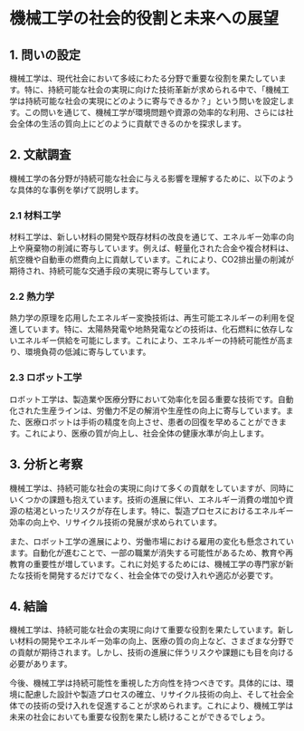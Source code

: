 # 機械工学の社会的役割と未来への展望

## 1. 問いの設定

機械工学は、現代社会において多岐にわたる分野で重要な役割を果たしています。特に、持続可能な社会の実現に向けた技術革新が求められる中で、「機械工学は持続可能な社会の実現にどのように寄与できるか？」という問いを設定します。この問いを通じて、機械工学が環境問題や資源の効率的な利用、さらには社会全体の生活の質向上にどのように貢献できるのかを探求します。

## 2. 文献調査

機械工学の各分野が持続可能な社会に与える影響を理解するために、以下のような具体的な事例を挙げて説明します。

### 2.1 材料工学

材料工学は、新しい材料の開発や既存材料の改良を通じて、エネルギー効率の向上や廃棄物の削減に寄与しています。例えば、軽量化された合金や複合材料は、航空機や自動車の燃費向上に貢献しています。これにより、CO2排出量の削減が期待され、持続可能な交通手段の実現に寄与しています。

### 2.2 熱力学

熱力学の原理を応用したエネルギー変換技術は、再生可能エネルギーの利用を促進しています。特に、太陽熱発電や地熱発電などの技術は、化石燃料に依存しないエネルギー供給を可能にします。これにより、エネルギーの持続可能性が高まり、環境負荷の低減に寄与しています。

### 2.3 ロボット工学

ロボット工学は、製造業や医療分野において効率化を図る重要な技術です。自動化された生産ラインは、労働力不足の解消や生産性の向上に寄与しています。また、医療ロボットは手術の精度を向上させ、患者の回復を早めることができます。これにより、医療の質が向上し、社会全体の健康水準が向上します。

## 3. 分析と考察

機械工学は、持続可能な社会の実現に向けて多くの貢献をしていますが、同時にいくつかの課題も抱えています。技術の進展に伴い、エネルギー消費の増加や資源の枯渇といったリスクが存在します。特に、製造プロセスにおけるエネルギー効率の向上や、リサイクル技術の発展が求められています。

また、ロボット工学の進展により、労働市場における雇用の変化も懸念されています。自動化が進むことで、一部の職業が消失する可能性があるため、教育や再教育の重要性が増しています。これに対処するためには、機械工学の専門家が新たな技術を開発するだけでなく、社会全体での受け入れや適応が必要です。

## 4. 結論

機械工学は、持続可能な社会の実現に向けて重要な役割を果たしています。新しい材料の開発やエネルギー効率の向上、医療の質の向上など、さまざまな分野での貢献が期待されます。しかし、技術の進展に伴うリスクや課題にも目を向ける必要があります。

今後、機械工学は持続可能性を重視した方向性を持つべきです。具体的には、環境に配慮した設計や製造プロセスの確立、リサイクル技術の向上、そして社会全体での技術の受け入れを促進することが求められます。これにより、機械工学は未来の社会においても重要な役割を果たし続けることができるでしょう。